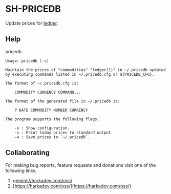 # SH-PRICEDB

Update prices for [ledger](https://www.ledger-cli.org/).

## Help

pricedb

    Usage: pricedb [-s]
    
    Maintain the prices of "commodities" "ledger(1)" in ~/.pricedb updated
    by executing commands listed in ~/.pricedb.cfg or ${PRICEDB_CFG}.

    The format of ~/.pricedb.cfg is:
    
        COMMODITY CURRENCY COMMAND...
    
    The format of the generated file in ~/.pricedb is:
    
        P DATE COMMODITY NUMBER CURRENCY
    
    The program supports the following flags:
    
        -v : Show configuration.
        -s : Print today prices to standard output.
        -w : Save prices to `~/.pricedb`.

## Collaborating

For making bug reports, feature requests and donations visit
one of the following links:

1. [gemini://harkadev.com/oss/](gemini://harkadev.com/oss/)
2. [https://harkadev.com/oss/](https://harkadev.com/oss/)

